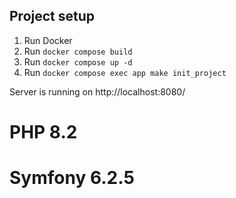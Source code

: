 ## Project setup

1. Run Docker
2. Run `docker compose build`
2. Run `docker compose up -d`
3. Run `docker compose exec app make init_project`

Server is running on http://localhost:8080/


# PHP 8.2
# Symfony 6.2.5